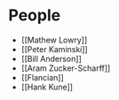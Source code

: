 # People

- [[Mathew Lowry]]
- [[Peter Kaminski]]
- [[Bill Anderson]]
- [[Aram Zucker-Scharff]]
- [[Flancian]]
- [[Hank Kune]]

